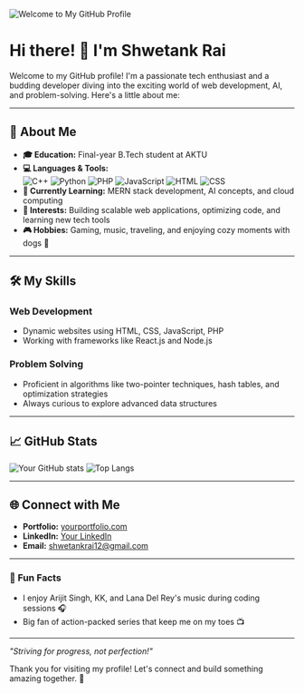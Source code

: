 ![Welcome to My GitHub Profile](https://user-images.githubusercontent.com/goofyshwetank/header-image.png)

# Hi there! 👋 I'm Shwetank Rai

Welcome to my GitHub profile! I'm a passionate tech enthusiast and a budding developer diving into the exciting world of web development, AI, and problem-solving. Here's a little about me:

---

## 🚀 About Me

- **🎓 Education:** Final-year B.Tech student at AKTU
- **💻 Languages & Tools:**  
  ![C++](https://img.shields.io/badge/C++-blue?style=for-the-badge&logo=cplusplus&logoColor=white)
  ![Python](https://img.shields.io/badge/Python-yellow?style=for-the-badge&logo=python&logoColor=white)
  ![PHP](https://img.shields.io/badge/PHP-purple?style=for-the-badge&logo=php&logoColor=white)
  ![JavaScript](https://img.shields.io/badge/JavaScript-yellow?style=for-the-badge&logo=javascript&logoColor=black)
  ![HTML](https://img.shields.io/badge/HTML-orange?style=for-the-badge&logo=html5&logoColor=white)
  ![CSS](https://img.shields.io/badge/CSS-blue?style=for-the-badge&logo=css3&logoColor=white)
- **🌱 Currently Learning:** MERN stack development, AI concepts, and cloud computing
- **🎯 Interests:** Building scalable web applications, optimizing code, and learning new tech tools
- **🎮 Hobbies:** Gaming, music, traveling, and enjoying cozy moments with dogs 🐾

---

## 🛠️ My Skills

### **Web Development**
- Dynamic websites using HTML, CSS, JavaScript, PHP
- Working with frameworks like React.js and Node.js

### **Problem Solving**
- Proficient in algorithms like two-pointer techniques, hash tables, and optimization strategies
- Always curious to explore advanced data structures

---

## 📈 GitHub Stats

![Your GitHub stats](https://github-readme-stats.vercel.app/api?username=goofyshwetank&show_icons=true&theme=radical)
![Top Langs](https://github-readme-stats.vercel.app/api/top-langs/?username=goofyshwetank&layout=compact&theme=radical)

---

## 🌐 Connect with Me

- **Portfolio:** [yourportfolio.com](https://goofyshwetank.vercel.app)
- **LinkedIn:** [Your LinkedIn](https://linkedin.com/in/shwetank-rai-20a0881b9/)
- **Email:** shwetankrai12@gmail.com

---

### 📝 Fun Facts

- I enjoy Arijit Singh, KK, and Lana Del Rey's music during coding sessions 🎧
- Big fan of action-packed series that keep me on my toes 📺

---

_"Striving for progress, not perfection!"_

Thank you for visiting my profile! Let's connect and build something amazing together. 🌟
